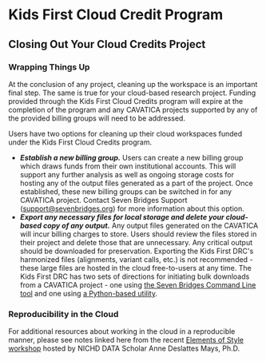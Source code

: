 # Kids First Cloud Credit Program
## Closing Out Your Cloud Credits Project

### Wrapping Things Up 
At the conclusion of any project, cleaning up the workspace is an important final step. The same is true for your cloud-based research project. Funding provided through the Kids First Cloud Credits program will expire at the completion of the program and any CAVATICA projects supported by any of the provided billing groups will need to be addressed.

Users have two options for cleaning up their cloud workspaces funded under the Kids First Cloud Credits program.
- ___Establish a new billing group.___ Users can create a new billing group which draws funds from their own institutional accounts. This will support any further analysis as well as ongoing storage costs for hosting any of the output files generated as a part of the project. Once established, these new billing groups can be switched in for any CAVATICA project. Contact Seven Bridges Support (support@sevenbridges.org) for more information about this option.
- ___Export any necessary files for local storage and delete your cloud-based copy of any output.___ Any output files generated on the CAVATICA will incur billing charges to store. Users should review the files stored in their project and delete those that are unnecessary. Any critical output should be downloaded for preservation. Exporting the Kids First DRC's harmonized files (alignments, variant calls, etc.) is not recommended - these large files are hosted in the cloud free-to-users at any time. The Kids First DRC has two sets of directions for initiating bulk downloads from a CAVATICA project - one using [the Seven Bridges Command Line tool](https://www.notion.so/d3b/Bulk-Download-Instructions-567c7582ec1641d8b3f3659b746be831) and one using [a Python-based utility](https://github.com/kids-first/kf-cavatica-python-tools).

### Reproducibility in the Cloud
For additional resources about working in the cloud in a reproducible manner, please see notes linked here from the recent [Elements of Style workshop](https://github.com/NIH-NICHD/Elements-of-Style-Workflow-Creation-Maintenance) hosted by NICHD DATA Scholar Anne Deslattes Mays, Ph.D.

